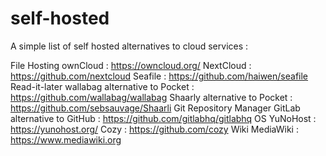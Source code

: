 # self-hosted

A simple list of self hosted alternatives to cloud services :

File Hosting
      ownCloud  : https://owncloud.org/
      NextCloud  : https://github.com/nextcloud
      Seafile : https://github.com/haiwen/seafile
Read-it-later
      wallabag alternative to Pocket : https://github.com/wallabag/wallabag
      Shaarly alternative to Pocket : https://github.com/sebsauvage/Shaarli
Git Repository Manager
      GitLab alternative to GitHub : https://github.com/gitlabhq/gitlabhq
OS 
      YuNoHost : https://yunohost.org/
      Cozy : https://github.com/cozy
Wiki
      MediaWiki : https://www.mediawiki.org


